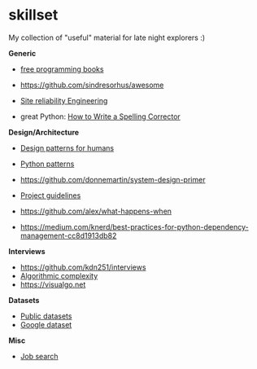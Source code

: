 # skillset
My collection of "useful" material for late night explorers :)

**Generic** 

* [free programming books](https://github.com/amnotme/Programming-Reference-Books/blob/master/free-programming-books.md)
* https://github.com/sindresorhus/awesome
* [Site reliability Engineering](https://sre.google/sre-book/table-of-contents/)

* great Python: [How to Write a Spelling Corrector](https://norvig.com/spell-correct.html)

**Design/Architecture**

* [Design patterns for humans](https://github.com/kamranahmedse/design-patterns-for-humans)
* [Python patterns](https://github.com/faif/python-patterns)

* https://github.com/donnemartin/system-design-primer
* [Project guidelines](https://github.com/elsewhencode/project-guidelines)
* https://github.com/alex/what-happens-when
* https://medium.com/knerd/best-practices-for-python-dependency-management-cc8d1913db82

**Interviews**

* https://github.com/kdn251/interviews
* [Algorithmic complexity](http://discrete.gr/complexity/)
* https://visualgo.net

**Datasets**

* [Public datasets](https://github.com/awesomedata/awesome-public-datasets)
* [Google dataset](https://datasetsearch.research.google.com/)

**Misc**
* [Job search](https://trycatch.tech/)
